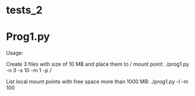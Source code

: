 # tests_2

# Prog1.py 
Usage:

Create 3 files with size of 10 MB and place them to / mount point:
./prog1.py -n 3 -s 10 -m 1 -p /

List local mount points with free space more than 1000 MB:
./prog1.py -l -m 100
